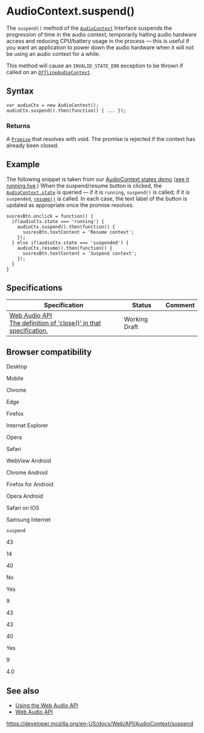 # AudioContext.suspend()

The `suspend()` method of the [`AudioContext`](../audiocontext) Interface suspends the progression of time in the audio context, temporarily halting audio hardware access and reducing CPU/battery usage in the process — this is useful if you want an application to power down the audio hardware when it will not be using an audio context for a while.

This method will cause an `INVALID_STATE_ERR` exception to be thrown if called on an [`OfflineAudioContext`](../offlineaudiocontext).

## Syntax

    var audioCtx = new AudioContext();
    audioCtx.suspend().then(function() { ... });

### Returns

A [`Promise`](https://developer.mozilla.org/en-US/docs/Web/JavaScript/Reference/Global_Objects/Promise) that resolves with void. The promise is rejected if the context has already been closed.

## Example

The following snippet is taken from our [AudioContext states demo](https://github.com/mdn/webaudio-examples/blob/master/audiocontext-states/index.html) ([see it running live](https://mdn.github.io/webaudio-examples/audiocontext-states/).) When the suspend/resume button is clicked, the [`AudioContext.state`](../baseaudiocontext/state) is queried — if it is `running`, `suspend()` is called; if it is `suspended`, [`resume()`](resume) is called. In each case, the text label of the button is updated as appropriate once the promise resolves.

    susresBtn.onclick = function() {
      if(audioCtx.state === 'running') {
        audioCtx.suspend().then(function() {
          susresBtn.textContent = 'Resume context';
        });
      } else if(audioCtx.state === 'suspended') {
        audioCtx.resume().then(function() {
          susresBtn.textContent = 'Suspend context';
        });
      }
    }

## Specifications

<table><thead><tr class="header"><th>Specification</th><th>Status</th><th>Comment</th></tr></thead><tbody><tr class="odd"><td><a href="https://webaudio.github.io/web-audio-api/#dom-audiocontext-suspend">Web Audio API<br />
<span class="small">The definition of 'close()' in that specification.</span></a></td><td><span class="spec-wd">Working Draft</span></td><td></td></tr></tbody></table>

## Browser compatibility

Desktop

Mobile

Chrome

Edge

Firefox

Internet Explorer

Opera

Safari

WebView Android

Chrome Android

Firefox for Android

Opera Android

Safari on IOS

Samsung Internet

`suspend`

43

14

40

No

Yes

9

43

43

40

Yes

9

4.0

## See also

- [Using the Web Audio API](../web_audio_api/using_web_audio_api)
- [Web Audio API](../web_audio_api)

<a href="https://developer.mozilla.org/en-US/docs/Web/API/AudioContext/suspend" class="_attribution-link">https://developer.mozilla.org/en-US/docs/Web/API/AudioContext/suspend</a>

